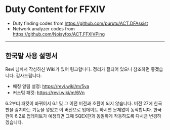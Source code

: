 
# Duty Content for FFXIV

* Duty finding codes from https://github.com/purutu/ACT.DFAssist
* Network analyzer codes from https://github.com/Noisyfox/ACT.FFXIVPing

---

## 한국말 사용 설명서
Revi 님께서 작성하신 Wiki가 있어 링크합니다. 정리가 잘되어 있으니 참조하면 좋겠습니다. 감사드립니다.
* 매칭 알림 설정: https://revi.wiki/m/5ya
* 커스텀 패킷: https://revi.wiki/m/6Vn

6.2부터 패킷이 바뀌어서 6.1 및 그 이전 버전과 호환이 되지 않습니다. 버전 27에 한국판을 감지하는 기능을 넣었고 이 버전으로 업데이트 하시면 문제없이 동작합니다. 
한국판이 6.2로 업데이트가 예정되면 그때 SQEX판과 동일하게 작동하도록 다시금 변경하겠습니다.
